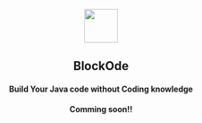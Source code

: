 <p align="center"><img width="60px" height="60px" src="https://raw.githubusercontent.com/SyntaxSpins/Blockode/refs/heads/main/app/src/main/res/mipmap-xxhdpi/ic_launcher.png"/></p>
<h2 align="center"><b>BlockOde</b></h2>
<h4 align="center"><b>Build Your Java code without Coding knowledge</b></h4>
<p align="center"><b>Comming soon!!</b></p>
